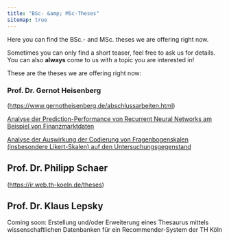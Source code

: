 ```yaml
---
title: "BSc- &amp; MSc-Theses"
sitemap: true
---
```


Here you can find the BSc.- and MSc. theses we are offering right now.

Sometimes you can only find a short teaser, feel free to ask us for details. You can also **always** come to us with a topic you are interested in!

These are the theses we are offering right now:

### Prof. Dr. Gernot Heisenberg

(https://www.gernotheisenberg.de/abschlussarbeiten.html)

[Analyse der Prediction-Performance von Recurrent Neural Networks am Beispiel von Finanzmarktdaten](https://www.gernotheisenberg.de/abschlussarbeit.1.html)

[Analyse der Auswirkung der Codierung von Fragenbogenskalen (insbesondere Likert-Skalen) auf den Untersuchungsgegenstand](https://www.gernotheisenberg.de/abschlussarbeit.2.html)

## Prof. Dr. Philipp Schaer

(https://ir.web.th-koeln.de/theses)

## Prof. Dr. Klaus Lepsky

Coming soon:
Erstellung und/oder Erweiterung eines Thesaurus mittels wissenschaftlichen Datenbanken für ein Recommender-System der TH Köln
